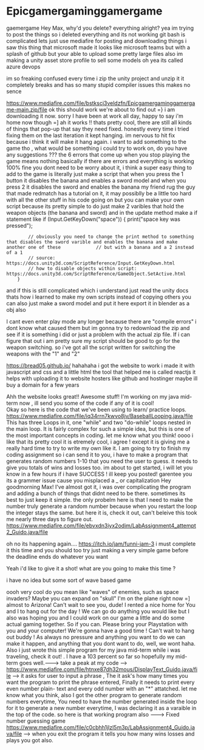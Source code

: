 # Epicgamergaminggamergame
gaemergame
Hey Max, why'd you delete? everything alright?
yea im trying to post the things so i deleted everything and its not working git bash is complicated lets just use mediafire for posting and downloading things i saw this thing that microsoft made it looks like microsoft teams but with a splash of github but your able to upload some pretty large files also im making a unity asset store profile to sell some models 
oh yea its called azure devops

im so freaking confused every time i zip the unity project and unzip it it completely breaks and has so many stupid compiler issues this makes no sence

https://www.mediafire.com/file/bstkscj3veldzfn/Epicgamergaminggamergame-main.zip/file
ok this should work
we're about to find out =} i am downloading it now. sorry I have been at work all day, happy to say i'm home now though  =]
ah it works !! thats pretty cool, there are still all kinds of things that pop-up that say they need fixed. honestly every time i tried fixing them on the last 
iteration it kept hanging. im nervous to hit fix because i think it will make it hang again. i want to add something to the game tho , what would be something i could 
try to work on, do you have any suggestions ???
the 6 errors that come up when you stop playing the game means nothing basically if there are errors and everything is working 100% fine you dont need to be worry about it, i think a super easy thing to add to the game is literally just make a script that when you press the 1 button it disables the banana and enables a sword model and when you press 2 it disables the sword and enables the banana my friend rug the guy that made redmatch has a tutorial on it, it may possiblly be a little too hard with all the other stuff in his code going on but you can make your own script because its pretty simple to do just make 2 varibles that hold the weapon objects (the banana and sword) and in the update method make a if statement like 
if (Input.GetKeyDown("space"))
        {
            print("space key was pressed");
            
            // obviously you need to change the print method to something that disables the sword varible and enables the banana and make another one of these             // but with a banana and a 2 instead of a 1 
            // source: https://docs.unity3d.com/ScriptReference/Input.GetKeyDown.html
            // how to disable objects within script: https://docs.unity3d.com/ScriptReference/GameObject.SetActive.html
        }
        
and if this is still complicated which i understand just read the unity docs thats how i learned to make my own scripts instead of copying others
you can also just make a sword model and put it here export it in blender as a obj also 
                                                     
                                                     
I cant even enter play mode any longer because there are "compile errors" i dont know what caused them but im gonna try to redownload the zip and see if 
it is something i did or just a problem with the actual zip file. If i can figure that out i am pretty sure my script should be good to go for the 
weapon switching.
so i've got all the script written for switching the weapons with the "1" and "2"

https://bread05.github.io/ hahahaha i got the website to work i made it with javascript and css and a little html the tool that helped me is called reactjs it helps with uploading it to website hosters like github and hostinger maybe ill buy a domain for a few years

Ahh the website looks great!! Awesome stuff! I'm working on my java mid-term now , ill send you some of the code if any of it is cool!  
Okay so here is the code that we've been using to learn/ practice loops. https://www.mediafire.com/file/iq34rrn7kwvo8jv/BaseballLooping.java/file 
This has three Loops in it,  one "while" and two "do-while" loops nested in the main loop. It is fairly complex for such a simple idea, but this is one of the most
important concepts in coding. let me know what you think!
oooo i like that its pretty cool 
it is etremely cool, i agree ! except it is giving me a really hard time to try to write my own like it. I am going to try to finish my coding assignment so i can send
it to you, i have to make a program that generates random numbers 1-10 that you need the user to guess. it needs to give you totals of wins and losses too. im about to
get started, i will let you know in a few hours if i have SUCCESS ! ill keep you posted!
garentee you its a grammer issue cause you misplaced a _ or capitalization
Hey goodmorning Max! I've almost got it, i was over complicating the program and adding a bunch of things that didnt need to be there. sometimes its best to just keep 
it simple. the only probelm here is that I need to make the number truly generate a random number because when you restart the loop the integer stays the same.
but here it is, check it out, can't beleive this took me nearly three days to figure out. 
https://www.mediafire.com/file/ebvxdn3iyx2odim/LabAssignment4_attempt2_Guido.java/file

oh no its happening again.... https://itch.io/jam/funni-jam-3 i must complete it this time and you should too try just making a very simple game before the deadline ends do whatever you want

Yeah i'd like to give it a shot! what are you going to make this time ?

i have no idea but some sort of wave based game


oooh very cool do you mean like "waves" of enemies, such as space invaders? Maybe you can expand on "skull"
I'm on the plane right now =] almost to Arizona! Can't wait to see you, dude! I rented a nice home for You and I to hang out for the day ! We can go do 
anything you would like but I also was hoping you and I could work on our game a little and do some actual gaming together. So if you can. Please bring your 
Playstation with you and your computer! We're gonna have a good time ! Can't wait to hang out buddy ! As always no pressure and anything you want to do 
we can make it happen, and anything that you dont want to do, well, we wont haha. Also i just wrote this simple program for my java mid-term while i was traveling, 
check it out! . I have a 103 percent so far so hopefully my mid-term goes well.---> take a peak at my code   --> 
https://www.mediafire.com/file/htnxe87dh32mous/DisplayText_Guido.java/file -->
it asks for user to input a phrase , The it ask's how many times you want the program to print the phrase entered, Finally it needs to print every even number plain-
text and every odd number with an "*" attatched. let me know what you think, also I got the other program to generate random numbers everytime, You need to have the 
number generated inside the loop for it to generate a new number everytime, I was declaring it as a varaible in the top of the code. so here is that working
program also ---> Fixed number guessing game https://www.mediafire.com/file/c0cbhh1jlzl5m3p/LabAssignment4_Guido.java/file --> when you exit the program it tells you 
how many wins losses and plays you got also.

